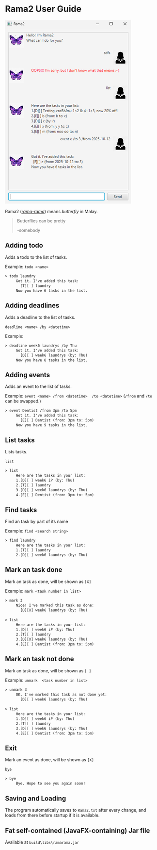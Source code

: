 # Rama2 User Guide



![Alt text](Ui.png "Optional title")

Rama2 ([_rama-rama_](https://en.m.wiktionary.org/wiki/rama-rama)) means _butterfly_ in Malay.

> Butterflies can be pretty
>
> -somebody 

## Adding todo

Adds a todo to the list of tasks.

Example: `todo <name>`
```
> todo laundry
     Got it. I've added this task:
       [T][ ] laundry
     Now you have 6 tasks in the list.
```


## Adding deadlines

Adds a deadline to the list of tasks.

`deadline <name> /by <datetime>`

Example: 
```
> deadline week6 laundrys /by Thu
     Got it. I've added this task:
       [D][ ] week6 laundrys (by: Thu)
     Now you have 8 tasks in the list.

```


## Adding events

Adds an event to the list of tasks.

Example: `event <name> /from <datetime>  /to <datetime>`   (`/from` and `/to` can be swapped.)
```
> event Dentist /from 3pm /to 5pm
     Got it. I've added this task:
       [E][ ] Dentist (from: 3pm to: 5pm)
     Now you have 9 tasks in the list.
```

## List tasks

Lists tasks.

`list`
```
> list
     Here are the tasks in your list:
     1.[D][ ] week6 iP (by: Thu)
     2.[T][ ] laundry
     3.[D][ ] week6 laundrys (by: Thu)
     4.[E][ ] Dentist (from: 3pm to: 5pm)
```

## Find tasks

Find an task by part of its name

Example: `find <search string>`
```
> find laundry
     Here are the tasks in your list:
     1.[T][ ] laundry
     2.[D][ ] week6 laundrys (by: Thu)
```

## Mark an task done

Mark an task as done, will be shown as `[X]`

Example: `mark <task number in list>`
```
> mark 3
     Nice! I've marked this task as done:
       [D][X] week6 laundrys (by: Thu)

> list
     Here are the tasks in your list:
     1.[D][ ] week6 iP (by: Thu)
     2.[T][ ] laundry
     3.[D][X] week6 laundrys (by: Thu)
     4.[E][ ] Dentist (from: 3pm to: 5pm)

```

## Mark an task __not__ done

Mark an task as done, will be shown as `[ ]`

Example: `unmark  <task number in list>`
```
> unmark 3
     OK, I've marked this task as not done yet:
       [D][ ] week6 laundrys (by: Thu)

> list
     Here are the tasks in your list:
     1.[D][ ] week6 iP (by: Thu)
     2.[T][ ] laundry
     3.[D][ ] week6 laundrys (by: Thu)
     4.[E][ ] Dentist (from: 3pm to: 5pm)

```

## Exit

Mark an event as done, will be shown as `[X]`

`bye `
```
> bye
     Bye. Hope to see you again soon!
```

## Saving and Loading
The program automatically saves to `Rama2.txt` after every change, and loads from there before startup if it is available.

## Fat self-contained (JavaFX-containing) Jar file
Available at `build\libs\ramarama.jar`
